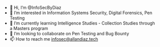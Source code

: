 - 👋 Hi, I’m @InfoSecByDiaz
- 👀 I’m interested in Information Systems Security, Digital Forensics, Pen Testing
- 🌱 I’m currently learning Intelligence Studies - Collection Studies through a Masters program
- 💞️ I’m looking to collaborate on Pen Testing and Bug Bounty
- 📫 How to reach me infosec@allandiaz.tech

<!---
InfoSecByDiaz/InfoSecByDiaz is a ✨ special ✨ repository because its `README.md` (this file) appears on your GitHub profile.
You can click the Preview link to take a look at your changes.
--->
